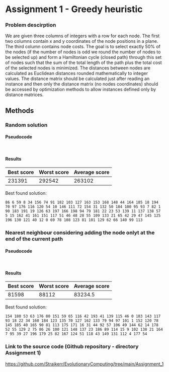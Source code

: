 # Assignment 1 - Greedy heuristic

### Problem descirption
We are given three columns of integers with a row for each node. The first two columns contain x
and y coordinates of the node positions in a plane. The third column contains node costs. The goal is
to select exactly 50% of the nodes (if the number of nodes is odd we round the number of nodes to
be selected up) and form a Hamiltonian cycle (closed path) through this set of nodes such that the
sum of the total length of the path plus the total cost of the selected nodes is minimized.
The distances between nodes are calculated as Euclidean distances rounded mathematically to
integer values. The distance matrix should be calculated just after reading an instance and then only
the distance matrix (no nodes coordinates) should be accessed by optimization methods to allow
instances defined only by distance matrices.

## Methods

### Random solution

#### Pseudocode
``` cpp
    
```

#### Results

| Best score | Worst score | Average score |
| --- | --- | --- |
| 231391 | 292542 | 263102 |

Best found solution:

```
86 6 59 8 34 156 74 91 182 103 127 163 153 168 148 44 164 185 18 194 70 97 176 116 120 54 10 146 111 72 154 31 132 50 184 100 95 93 7 82 1 90 183 191 19 126 63 197 166 198 94 79 181 22 23 53 139 11 137 138 57 5 15 162 41 161 151 117 51 46 48 28 55 109 133 21 65 42 29 47 145 125 196 130 121 40 12 0 69 78 108 123 81 101 129 62 66 140 99 113
```

### Nearest neighbour considering adding the node onlyt at the end of the current path

#### Pseudocode
``` cpp
    
```

#### Results

| Best score | Worst score | Average score |
| --- | --- | --- |
| 81598 | 88112 | 83234.5 |

Best found solution:

```
154 180 53 63 176 80 151 59 65 116 42 193 41 139 115 46 0 183 143 117 93 18 22 34 160 184 123 135 70 127 162 133 79 94 97 101 1 152 120 78 145 185 40 165 90 81 113 175 171 16 31 44 92 57 106 49 144 62 14 178 52 55 129 2 75 86 26 100 121 148 137 23 186 89 114 15 9 102 138 21 164 7 95 39 27 196 179 25 82 167 124 51 118 43 149 131 112 4 177 54
```

### Link to the source code (Github repository - directory Assignment 1)

https://github.com/Strajkerr/EvolutionaryComputing/tree/main/Assignment_1